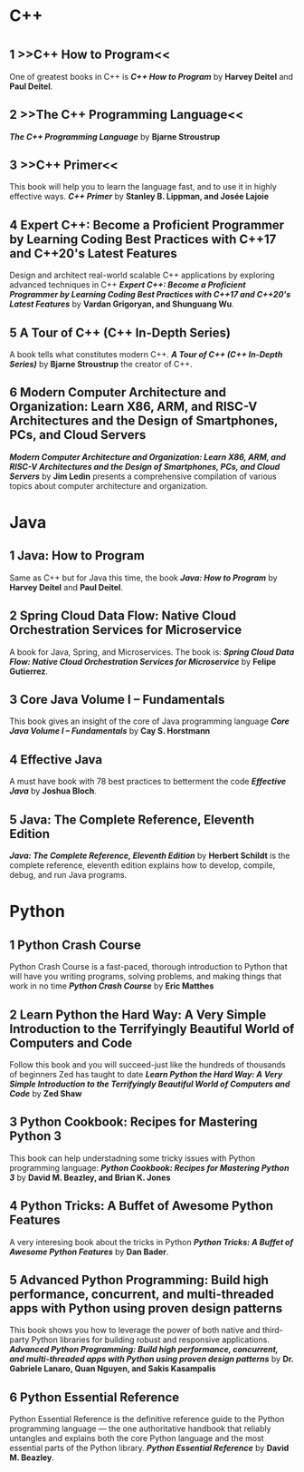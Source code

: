# C++
# <p align="center">

## 1 >>C++ How to Program<<
One of greatest books in C++ is **_C++ How to Program_** by **Harvey Deitel** and **Paul Deitel**.

## 2 >>The C++ Programming Language<<
**_The C++ Programming Language_** by **Bjarne Stroustrup**

## 3 >>C++ Primer<<
This book will help you to learn the language fast, and to use it in highly effective ways. **_C++ Primer_** by **Stanley B. Lippman, and Josée Lajoie**

## 4 Expert C++: Become a Proficient Programmer by Learning Coding Best Practices with C++17 and C++20's Latest Features

Design and architect real-world scalable C++ applications by exploring advanced techniques in C++ **_Expert C++: Become a Proficient Programmer by Learning Coding Best Practices with C++17 and C++20's Latest Features_** by **Vardan Grigoryan, and Shunguang Wu**.

## 5 A Tour of C++ (C++ In-Depth Series)
A book tells what constitutes modern C++. **_A Tour of C++ (C++ In-Depth Series)_** by **Bjarne Stroustrup** the creator of C++.

## 6 Modern Computer Architecture and Organization: Learn X86, ARM, and RISC-V Architectures and the Design of Smartphones, PCs, and Cloud Servers

**_Modern Computer Architecture and Organization: Learn X86, ARM, and RISC-V Architectures and the Design of Smartphones, PCs, and Cloud Servers_** by **Jim Ledin** presents a comprehensive compilation of various topics about computer architecture and organization.

# Java
## 1 Java: How to Program
Same as C++ but for Java this time, the book **_Java: How to Program_** by **Harvey Deitel** and **Paul Deitel**.

## 2 Spring Cloud Data Flow: Native Cloud Orchestration Services for Microservice
A book for Java, Spring, and Microservices. The book is: **_Spring Cloud Data Flow: Native Cloud Orchestration Services for Microservice_** by **Felipe Gutierrez**.

## 3 Core Java Volume I – Fundamentals

This book gives an insight of the core of Java programming language **_Core Java Volume I – Fundamentals_** by **Cay S. Horstmann**

## 4 Effective Java
A must have book with 78 best practices to betterment the code **_Effective Java_** by **Joshua Bloch**.

## 5 Java: The Complete Reference, Eleventh Edition
**_Java: The Complete Reference, Eleventh Edition_** by **Herbert Schildt** is the complete reference, eleventh edition explains how to develop, compile, debug, and run Java programs.


# Python 

## 1 Python Crash Course
Python Crash Course is a fast-paced, thorough introduction to Python that will have you writing programs, solving problems, and making things that work in no time **_Python Crash Course_** by **Eric Matthes**

## 2 Learn Python the Hard Way: A Very Simple Introduction to the Terrifyingly Beautiful World of Computers and Code

Follow this book and you will succeed-just like the hundreds of thousands of beginners Zed has taught to date **_Learn Python the Hard Way: A Very Simple Introduction to the Terrifyingly Beautiful World of Computers and Code_** by **Zed Shaw**

## 3 Python Cookbook: Recipes for Mastering Python 3
This book can help understadning some tricky issues with Python programming language: **_Python Cookbook: Recipes for Mastering Python 3_** by **David M. Beazley, and Brian K. Jones**

## 4 Python Tricks: A Buffet of Awesome Python Features
A very interesing book about the tricks in Python **_Python Tricks: A Buffet of Awesome Python Features_** by **Dan Bader**.

## 5 Advanced Python Programming: Build high performance, concurrent, and multi-threaded apps with Python using proven design patterns
This book shows you how to leverage the power of both native and third-party Python libraries for building robust and responsive applications. **_Advanced Python Programming: Build high performance, concurrent, and multi-threaded apps with Python using proven design patterns_** by **Dr. Gabriele Lanaro, Quan Nguyen, and Sakis Kasampalis**



## 6 Python Essential Reference
 Python Essential Reference is the definitive reference guide to the Python programming language — the one authoritative handbook that reliably untangles and explains both the core Python language and the most essential parts of the Python library. **_Python Essential Reference_** by **David M. Beazley**.
